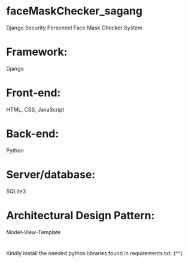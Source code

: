 # faceMaskChecker_sagang
Django Security Personnel Face Mask Checker System

# Framework: 
  Django 
# Front-end: 
  HTML, CSS, JavaScript 
# Back-end: 
  Python 
# Server/database: 
  SQLite3
# Architectural Design Pattern: 
  Model-View-Template
#

Kindly install the needed python libraries found in requirements.txt. (^^)
